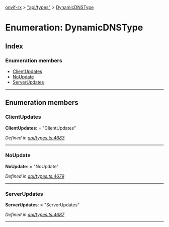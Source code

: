 [onvif-rx](../README.md) > ["api/types"](../modules/_api_types_.md) > [DynamicDNSType](../enums/_api_types_.dynamicdnstype.md)

# Enumeration: DynamicDNSType

## Index

### Enumeration members

* [ClientUpdates](_api_types_.dynamicdnstype.md#clientupdates)
* [NoUpdate](_api_types_.dynamicdnstype.md#noupdate)
* [ServerUpdates](_api_types_.dynamicdnstype.md#serverupdates)

---

## Enumeration members

<a id="clientupdates"></a>

###  ClientUpdates

**ClientUpdates**:  = "ClientUpdates"

*Defined in [api/types.ts:4683](https://github.com/patrickmichalina/onvif-rx/blob/034e4d6/src/api/types.ts#L4683)*

___
<a id="noupdate"></a>

###  NoUpdate

**NoUpdate**:  = "NoUpdate"

*Defined in [api/types.ts:4679](https://github.com/patrickmichalina/onvif-rx/blob/034e4d6/src/api/types.ts#L4679)*

___
<a id="serverupdates"></a>

###  ServerUpdates

**ServerUpdates**:  = "ServerUpdates"

*Defined in [api/types.ts:4687](https://github.com/patrickmichalina/onvif-rx/blob/034e4d6/src/api/types.ts#L4687)*

___

